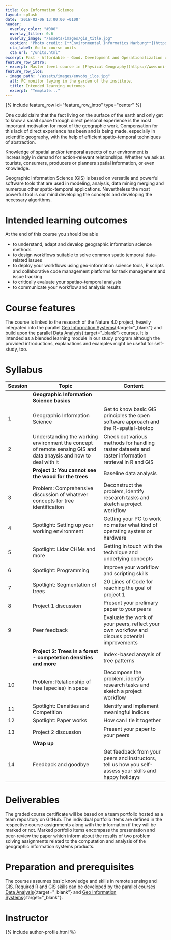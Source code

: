 ```yaml
---
title: Geo Information Science
layout: splash
date: '2018-02-06 13:00:00 +0100'
header:
  overlay_color: "#000"
  overlay_filter: 0.6
  overlay_image: "/assets/images/gis_title.jpg"
  caption: 'Photo credit: [**Environmental Informatics Marburg**](https://www.flickr.com/environmentalinformatics-marburg/)'
  cta_label: Go to course units
  cta_url: "/units.html"
excerpt: Fast - Affordable - Good. Development and Operationalization of Spatial Analysis.
feature_row_intro:
- excerpt: Master level course in [Physical Geography](https://www.uni-marburg.de/fb19/studium/studiengaenge/msc-phygeo) at Marburg University
feature_row_ilos:
- image_path: "/assets/images/envobs_ilos.jpg"
  alt: PC monitor laying in the garden of the institute.
  title: Intended learning outcomes
  excerpt: "Template..."
---
```


{% include feature_row id="feature_row_intro" type="center" %}

One could claim that the fact living on the surface of the earth and only get to know a small space through direct personal experience is the most important motivation for most of the geographic work. Compensation for this lack of direct experience has been and is being made, especially in scientific geography, with the help of efficient spatio-temporal techniques of abstraction. 

Knowledge of spatial and/or temporal aspects of our environment is increasingly in demand for action-relevant relationships. Whether we ask as tourists, consumers, producers or planners spatial information, or even knowledge. 

Geographic Information Science (GIS) is based on versatile and powerful software tools that are used in modeling, analysis, data mining merging and numerous other spatio-temporal applications. Nevertheless the most powerful tool is our mind developing the concepts and developing the necessary algorithms.

# Intended learning outcomes
At the end of this course you should be able

* to understand, adapt and develop geographic information science methods 
* to design workflows suitable to solve common spatio temporal data-related issues
* to deploy your workflows using geo-information science tools, R scripts and collaborative code management platforms for task management and issue tracking
* to critically evaluate your spatiao-temporal analysis
* to communicate your workflow and analysis results




# Course features

The course is linked to the research of the Nature 4.0 project, heavily integrated into the parallel [Geo Information Systems](https://oer.uni-marburg.de/goto.php?target=crs_327&client_id=mriliasmooc){:target="_blank"} and build upon the parallel [Data Analysis](https://oer.uni-marburg.de/goto.php?target=crs_326&client_id=mriliasmooc){:target="_blank"} courses. It is intended as a blended learning module in our study program although the provided introductions, explanations and examples might be useful for self-study, too.



# Syllabus

| Session | Topic | Content |
|-------|--------|---------|
|| **Geographic Information Science basics** ||
| 1 | Geographic Information Science | Get to know basic GIS principles the open software approach and the R-spatial-biotop|
| 2 | Understanding the working environment the concept of remote sensing GIS and data anaysis and how to deal with it | Check out various methods for handling raster datasets and raster information retrieval in R and GIS |
|| **Project 1: You cannot see the wood for the trees** | Baseline data analysis |
| 3 | Problem: Comprehensive discussion of whatever concepts for tree identification | Deconstruct the problem, identify research tasks and sketch a project workflow |
| 4 | Spotlight: Setting up your working environment | Getting your PC to work no matter what kind of operating system or hardware | 
| 5 | Spotlight: Lidar CHMs and more | Getting in touch with the technique and underlying concepts | 
| 6 | Spotlight: Programming | Improve your workflow and scripting skills | 
| 7 | Spotlight: Segmentation of trees | 20 Lines of Code for reaching the goal of project 1 |
| 8 | Project 1 discussion | Present your prelimary paper to your peers |
| 9 | Peer feedback | Evaluate the work of your peers, reflect your own workflow and discuss potential improvements |
|| **Project 2: Trees in a forest - competetion densities and more** | Index-based anaysis of tree patterns |
| 10 | Problem: Relationship of tree (species) in space | Decompose the problem, identify research tasks and sketch a project workflow |
| 11 | Spotlight: Densities and Competition | Identify and implement meaningful indices |
| 12 | Spotlight: Paper works| How can I tie it together|
| 13 | Project 2 discussion  | Present your paper to your peers |
|| **Wrap up** ||
| 14 | Feedback and goodbye | Get feedback from your peers and instructors, tell us how you self-assess your skills and happy holidays |


# Deliverables

The graded course certificate will be based on a team portfolio hosted as a team repository on GitHub. The individual portfolio items are defined in the respective course assignments along with the information if they will be marked or not. Marked portfolio items encompass the presentation and peer-review the paper which inform about the results of two problem solving assignments related to the computation and analysis of the geographic information systems products.


# Preparation and prerequisites

The courses assumes basic knowledge and skills in remote sensing and GIS. Required R and GIS skills can be developed by the parallel courses [Data Analysis](https://oer.uni-marburg.de/goto.php?target=crs_326&client_id=mriliasmooc){:target="_blank"} and [Geo Information Systems](https://oer.uni-marburg.de/goto.php?target=crs_327&client_id=mriliasmooc){:target="_blank"}.



# Instructor
{% include author-profile.html %}
